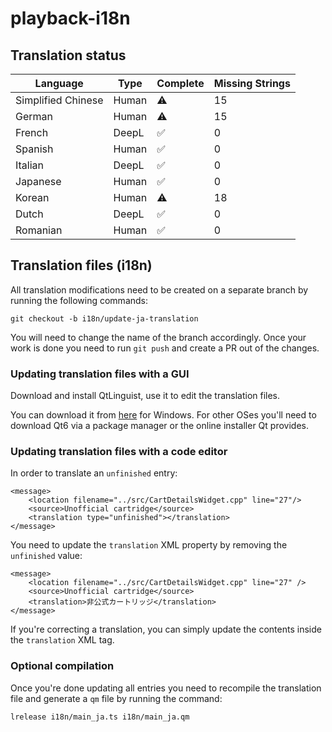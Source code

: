 # playback-i18n

## Translation status

| Language            | Type          | Complete    | Missing Strings  |
| ------------------- | ------------- | --------    | ---------------  |
| Simplified Chinese  | Human         | ⚠️           | 15               |
| German              | Human         | ⚠️           | 15               |
| French              | DeepL         | ✅          | 0                |
| Spanish             | Human         | ✅          | 0                |
| Italian             | DeepL         | ✅          | 0                |
| Japanese            | Human         | ✅          | 0                |
| Korean              | Human         | ⚠️           | 18               |
| Dutch               | DeepL         | ✅          | 0                |
| Romanian            | Human         | ✅          | 0                |

## Translation files (i18n)

All translation modifications need to be created on a separate branch by running the following commands:

`git checkout -b i18n/update-ja-translation`

You will need to change the name of the branch accordingly. Once your work is done you need to run `git push` and create a PR out of the changes.

### Updating translation files with a GUI

Download and install QtLinguist, use it to edit the translation files.

You can download it from [here](https://download.qt.io/linguist_releases/) for Windows. For other OSes you'll need to download Qt6 via a package manager or the online installer Qt provides.

### Updating translation files with a code editor

In order to translate an `unfinished` entry:

```
<message>
    <location filename="../src/CartDetailsWidget.cpp" line="27"/>
    <source>Unofficial cartridge</source>
    <translation type="unfinished"></translation>
</message>
```

You need to update the `translation` XML property by removing the `unfinished` value: 

```
<message>
    <location filename="../src/CartDetailsWidget.cpp" line="27" />
    <source>Unofficial cartridge</source>
    <translation>非公式カートリッジ</translation>
</message>
```

If you're correcting a translation, you can simply update the contents inside the `translation` XML tag.

### Optional compilation

Once you're done updating all entries you need to recompile the translation file and generate a `qm` file by running the command:

`lrelease i18n/main_ja.ts i18n/main_ja.qm`
